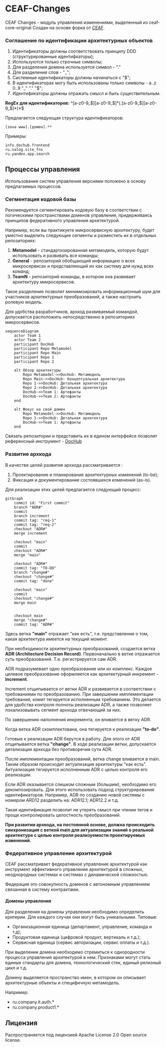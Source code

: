 # CEAF-Changes
CEAF Changes - модуль управления изменениями, выделенный из ceaf-core-original
Создан на основе форка от [CEAF](https://github.com/rpiontik/ceaf-core-original.git). 


### Соглашение по идентификации архитектурных объектов

1. Идентификаторы должны соответствовать принципу DDD (структурированные идентифкаторы);
2. Используются только строчные символы;
3. Для разделения домена используется символ - "."
4. Для разделения слов - "_";
5. Системные идентификаторы должны начинаться с "$";
6. В идентификаторах могу быть использованы только символы - a..z 0..9 "_" "." "$";
7. Идентификаторы должны отражать смысл и быть существительным.

**RegEx для идентификаторов:** ^\[a-z0-9_\$]\[a-z0-9_\$]\*(\.\[a-z0-9_\$]\[a-z0-9_\$]\*)*$

Предлагается следующая структура идентификаторов:
```
[зона www].[домен].**
```

Примеры:
```
info.dochub.frontend
ru.nalog.site_fns
ru.yandex.app.search
```

## Процессы управления

Использование систем управления версиями положено в основу предлагаемых процессов. 

### Сегментация кодовой базы

Рекомендуется сегментировать кодовую базу в соответствии с логическими пространствами
доменов управления, придерживаясь принципов федеративного управления архитектурой.

Например, если вы практикуете микросервисную архитектуру, будет уместно выделить следующие сегменты
и разместить их в отдельных репозиториях:

1. **Metamodel** - стандартизированная метамодель, которую будут использовать и развивать все команды;
2. **General** - репозиторий обобщающий информацию о всех микросервисах и представляющий их как систему
   для нужд всех команд;
3. **TeamN** - репозиторий команды, в котором она развивает архитектуру микросервисов.

Такое разделение позволит минимизировать информационный шум для участников архитектурных преобразований,
а также настроить ролевую модель.

Для удобства разработчиков, архкод развиваемый командой, допускается расположить непосредственно в 
репозиториях микросервисов.

```mermaid
sequenceDiagram
    actor Team 1
    actor Team 2
    participant DocHub
    participant Repo Metamodel
    participant Repo Main
    participant Repo 1
    participant Repo 2

    alt Обзор архитектуры
        Repo Metamodel->>DocHub: Метамодель
        Repo Main->>DocHub: Концептуальная архитектура
        Repo 1->>DocHub: Детальная архитектура
        Repo 2->>DocHub: Детальная архитектура
        DocHub->>Team 1: Артефакты
        DocHub->>Team 2: Артефакты
    end

    alt Фокус на свой домен
        Repo Metamodel->>DocHub: Метамодель
        Repo 1->>DocHub: Детальная архитектура
        DocHub->>Team 1: Артефакты
    end
```

Связать репозитории и представить их в едином интерфейсе позволит референсный инструмент -
[DocHub](https://dochub.info/)

### Развитие архкода

В качестве целей развития архкода рассматривается :
1. Проектирование и планирование архитектурных изменений (to-be);
2. Фиксация и документирование состоявшихся изменений (as-is).

Для реализации этих целей предлагается следующий процесс: 

```mermaid
gitGraph
    commit id: "First commit"
    branch "ADR#"
    commit
    branch increment
    commit tag: "req-1"
    commit tag: "req-2"
    checkout "ADR#"
    merge increment

    checkout "main"
    commit
    checkout "ADR#"
    merge "main"

    checkout "ADR#"
    commit tag: "TO-DO"
    branch "change#"
    checkout "change#"
    commit tag: "done"

    checkout "main"
    commit
    checkout "change#"
    merge main


    checkout main
    merge "change#"
    commit tag: "ADR#"
```

Здесь ветка **"main"** отражает "как есть", т.е. представление о том, какая архитектура
имеется на текущий момент.

При необходимости архитектурных преобразований, создается ветка **ADR (Architecture Decision Record)**.
Первоначально в ветке отражается суть преобразований. Т.е. регистрируется сам ADR.

ADR подразумевает одно преобразование или их комплекс. Каждое целевое преобразование
оформляется как архитектурный инкремент - **Increment**.

Increment отщипывается от ветки ADR и развивается в соответствии с требованиями по
преобразованию. При завершении имплементации требования, комит тегируется 
исполненным требованием. Это делается для удобства контроля полноты реализации
ADR, а также позволяет локализовывать сегмент архкода отвечающий за них.

По завершению наполнения инкремента, он вливается в ветку ADR.

Когда ветка ADR скомплектована, она тегируется к реализации **"to-do"**.

Готовые к реализации ADR берутся в работу. Для этого от ADR отщипывается ветка
**"change"**. В ходе реализации ветки, допускается детализация архкода без 
противоречия сути ADR.

После имплементации преобразований, ветка change вливается в main. 
Таким образом происходит актуализация архитектуры "как есть". Актуализация
тегируется исполненным ADR с целью контроля его реализации.

Если ADR оказывается слишком сложным (большим), необходимо его декомпозировать.
Для этого использовать подход структурирования идентификаторов. Например, ADR по 
созданию новой системы с номером ARD12 разделить на: ADR12.1; ADR12.2 и т.д.

Такая идентификация позволит не утерять смысл при чтении тегов и проще 
контролировать целостность преобразований.

__При развитии архкода, на постоянной основе, должна происходить синхронизация с веткой
main для актуализации знаний о реальной архитектуре с целью контроля реализуемости 
проектируемых изменений.__

### Федеративное управление архитектурой

CEAF рассматривает федеративное управление архитектурой как инструмент эффективного
управления архитектурой в сложных, неоднородных системах и системах с динамической
сложностью.

Федерация это совокупность доменов с автономным управлением связанная в систему
контрактами.

#### Домены управления

Для разделения на домены управления необходимо определить критерии. Для каждого 
случая они могут быть уникальными. Типовые:
* Организационная единица (департамент, управление, команда и т.д);
* Продуктовая единица (цифровой продукт, вертикаль и т.д.);
* Сервисная единица (сервис авторизации, сервис оплаты и т.д.).

При выделении домена необходимо стремиться к однородности процесса
управления архитектурой в нем. Признаками могут стать единые стандарты для
домена, технологический стек, единый релизный цикл и т.д.

Домену выделяется пространство имен, в котором он описывает архитектурные объекты 
и специфичную метамодель. 

Например:
- ru.company.it.auth.*
- ru.company.product1.*  


## Лицензия

Распространяется под лицензией Apache License 2.0 Open source license.



